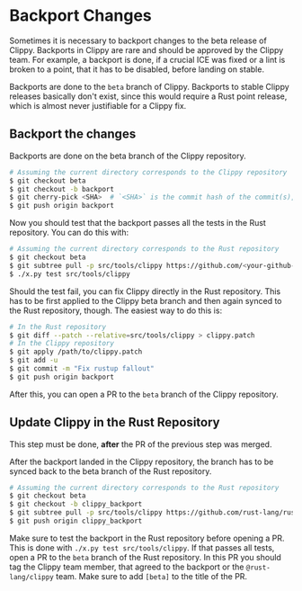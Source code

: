 # Backport Changes

Sometimes it is necessary to backport changes to the beta release of Clippy.
Backports in Clippy are rare and should be approved by the Clippy team. For
example, a backport is done, if a crucial ICE was fixed or a lint is broken to a
point, that it has to be disabled, before landing on stable.

Backports are done to the `beta` branch of Clippy. Backports to stable Clippy
releases basically don't exist, since this would require a Rust point release,
which is almost never justifiable for a Clippy fix.


## Backport the changes

Backports are done on the beta branch of the Clippy repository.

```bash
# Assuming the current directory corresponds to the Clippy repository
$ git checkout beta
$ git checkout -b backport
$ git cherry-pick <SHA>  # `<SHA>` is the commit hash of the commit(s), that should be backported
$ git push origin backport
```

Now you should test that the backport passes all the tests in the Rust
repository. You can do this with:

```bash
# Assuming the current directory corresponds to the Rust repository
$ git checkout beta
$ git subtree pull -p src/tools/clippy https://github.com/<your-github-name>/rust-clippy backport
$ ./x.py test src/tools/clippy
```

Should the test fail, you can fix Clippy directly in the Rust repository. This
has to be first applied to the Clippy beta branch and then again synced to the
Rust repository, though. The easiest way to do this is:

```bash
# In the Rust repository
$ git diff --patch --relative=src/tools/clippy > clippy.patch
# In the Clippy repository
$ git apply /path/to/clippy.patch
$ git add -u
$ git commit -m "Fix rustup fallout"
$ git push origin backport
```

After this, you can open a PR to the `beta` branch of the Clippy repository.


## Update Clippy in the Rust Repository

This step must be done, **after** the PR of the previous step was merged.

After the backport landed in the Clippy repository, the branch has to be synced
back to the beta branch of the Rust repository.

```bash
# Assuming the current directory corresponds to the Rust repository
$ git checkout beta
$ git checkout -b clippy_backport
$ git subtree pull -p src/tools/clippy https://github.com/rust-lang/rust-clippy beta
$ git push origin clippy_backport
```

Make sure to test the backport in the Rust repository before opening a PR. This
is done with `./x.py test src/tools/clippy`. If that passes all tests, open a PR
to the `beta` branch of the Rust repository. In this PR you should tag the
Clippy team member, that agreed to the backport or the `@rust-lang/clippy` team.
Make sure to add `[beta]` to the title of the PR.
